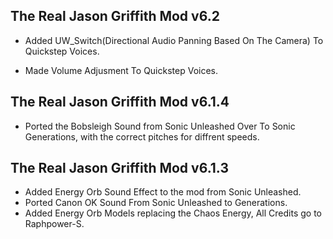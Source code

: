 ## The Real Jason Griffith Mod v6.2

- Added UW_Switch(Directional Audio Panning Based On The Camera) To Quickstep Voices.

- Made Volume Adjusment To Quickstep Voices.

## The Real Jason Griffith Mod v6.1.4

- Ported the Bobsleigh Sound from Sonic Unleashed Over To Sonic Generations, with the correct pitches for diffrent speeds. 


## The Real Jason Griffith Mod v6.1.3 
- Added Energy Orb Sound Effect to the mod from Sonic Unleashed.
- Ported Canon OK Sound From Sonic Unleashed to Generations.
- Added Energy Orb Models replacing the Chaos Energy, All Credits go to Raphpower-S.

